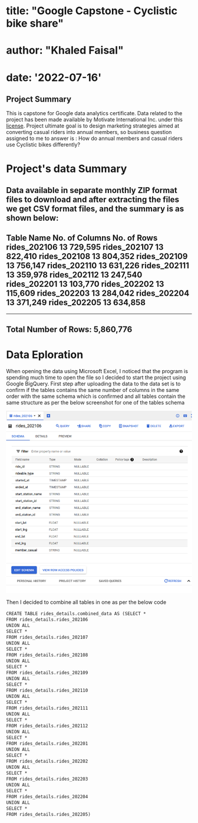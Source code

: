 # title: "Google Capstone - Cyclistic bike share"
# author: "Khaled Faisal"
# date: '2022-07-16'


## Project Summary
This is capstone for Google data analytics certificate.
Data related to the project has been made available by Motivate International Inc. under this [license](https://ride.divvybikes.com/data-license-agreement).
Project ultimate goal is to design marketing strategies aimed at converting casual riders into annual members, so business question assigned to me to answer is : How do annual members and casual riders use Cyclistic bikes differently?
# Project's data Summary
Data available in separate monthly ZIP format files to download and after extracting the files we get CSV format files, and the summary is as shown below:
---
Table Name	No. of Columns 	No. of Rows
rides_202106	13	729,595
rides_202107	13	822,410
rides_202108	13	804,352
rides_202109	13	756,147
rides_202110	13	631,226
rides_202111	13	359,978
rides_202112	13	247,540
rides_202201	13	103,770
rides_202202	13	115,609
rides_202203	13	284,042
rides_202204	13	371,249
rides_202205	13	634,858
---
---
Total Number of Rows: 5,860,776
---

# Data Eploration
When opening the data using Microsoft Excel, I noticed that the program is spending much time to open the file so I decided to start the project using Google BigQuery.
First step after uploading the data to the data set is to confirm if the tables contains the same number of columns in the same order with the same schema which is confirmed  and all tables contain the same structure as per the below screenshot for one of the tables schema

<img src="01-table_schema.png" alt="table_schema"/>

Then I decided to combine all tables in one as per the below code
```{sql connection=}
CREATE TABLE rides_details.combined_data AS (SELECT * 
FROM rides_details.rides_202106 
UNION ALL
SELECT * 
FROM rides_details.rides_202107 
UNION ALL
SELECT * 
FROM rides_details.rides_202108 
UNION ALL
SELECT * 
FROM rides_details.rides_202109
UNION ALL
SELECT * 
FROM rides_details.rides_202110 
UNION ALL
SELECT * 
FROM rides_details.rides_202111 
UNION ALL
SELECT * 
FROM rides_details.rides_202112 
UNION ALL
SELECT * 
FROM rides_details.rides_202201 
UNION ALL
SELECT * 
FROM rides_details.rides_202202 
UNION ALL
SELECT * 
FROM rides_details.rides_202203 
UNION ALL
SELECT * 
FROM rides_details.rides_202204 
UNION ALL
SELECT * 
FROM rides_details.rides_202205)

```

